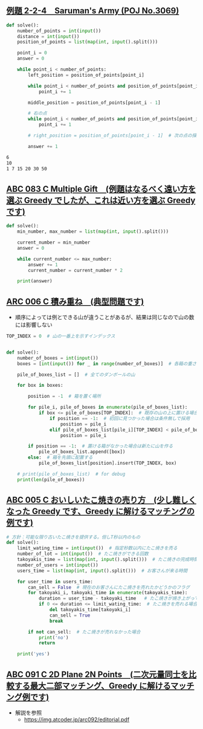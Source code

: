 ## [例題 2\-2\-4　Saruman's Army \(POJ No\.3069\)](https://qiita.com/drken/items/e77685614f3c6bf86f44#%E4%BE%8B%E9%A1%8C-2-2-4sarumans-army-poj-no3069)

``` Python
def solve():
    number_of_points = int(input())
    distance = int(input())
    position_of_points = list(map(int, input().split()))

    point_i = 0
    answer = 0

    while point_i < number_of_points:
        left_position = position_of_points[point_i]

        while point_i < number_of_points and position_of_points[point_i] <= left_position + distance:
            point_i += 1

        middle_position = position_of_points[point_i - 1]

        # 右の点
        while point_i < number_of_points and position_of_points[point_i] <= middle_position + distance:
            point_i += 1

        # right_position = position_of_points[point_i - 1]  # 次の点の探索はright_positionの右の点から始まる

        answer += 1
```

```sh
6
10
1 7 15 20 30 50
```

## [ABC 083 C Multiple Gift　(例題はなるべく遠い方を選ぶ Greedy でしたが、これは近い方を選ぶ Greedy です)](https://atcoder.jp/contests/abc083/tasks/arc088_a)

``` Python
def solve():
    min_number, max_number = list(map(int, input().split()))

    current_number = min_number
    answer = 0

    while current_number <= max_number:
        answer += 1
        current_number = current_number * 2

    print(answer)
```

## [ARC 006 C 積み重ね　(典型問題です)](https://atcoder.jp/contests/arc006/tasks/arc006_3)

- 順序によっては例とできる山が違うことがあるが、結果は同じなので山の数には影響しない

``` Python
TOP_INDEX = 0  # 山の一番上を示すインデックス


def solve():
    number_of_boxes = int(input())
    boxes = [int(input()) for _ in range(number_of_boxes)]  # 各箱の重さリスト

    pile_of_boxes_list = []  # 全てのダンボールの山

    for box in boxes:

        position = -1  # 箱を置く場所

        for pile_i, pile_of_boxes in enumerate(pile_of_boxes_list):
            if box <= pile_of_boxes[TOP_INDEX]:  # 既存の山の上に置ける場合
                if position == -1:  # 初回に見つかった場合は条件無しで採用
                    position = pile_i
                elif pile_of_boxes_list[pile_i][TOP_INDEX] < pile_of_boxes_list[position][TOP_INDEX]:  # 可能な限り軽い箱の上に置く
                    position = pile_i

        if position == -1:  # 置ける箱がなかった場合は新たに山を作る
            pile_of_boxes_list.append([box])
        else:  # 箱を先頭に配置する
            pile_of_boxes_list[position].insert(TOP_INDEX, box)

    # print(pile_of_boxes_list)  # for debug
    print(len(pile_of_boxes))
```

## [ABC 005 C おいしいたこ焼きの売り方　(少し難しくなった Greedy です、Greedy に解けるマッチングの例です)](https://atcoder.jp/contests/abc005/tasks/abc005_3)

``` Python
# 方針：可能な限り古いたこ焼きを提供する。但しT秒以内のもの
def solve():
    limit_wating_time = int(input())  # 指定秒数以内にたこ焼きを売る
    number_of_lot = int(input())  # たこ焼きができる回数
    takoyakis_time = list(map(int, input().split()))  # たこ焼きの完成時間
    number_of_users = int(input())
    users_time = list(map(int, input().split()))  # お客さんが来る時間

    for user_time in users_time:
        can_sell = False  # 現在のお客さんにたこ焼きを売れたかどうかのフラグ
        for takoyaki_i, takoyaki_time in enumerate(takoyakis_time):
            duration = user_time - takoyaki_time   # たこ焼きが焼き上がってからお客が来るまでの経過時間
            if 0 <= duration <= limit_wating_time:  # たこ焼きを売れる場合
                del takoyakis_time[takoyaki_i]
                can_sell = True
                break

        if not can_sell:  # たこ焼きが売れなかった場合
            print('no')
            return

    print('yes')
```

## [ABC 091 C 2D Plane 2N Points　(二次元量同士を比較する最大二部マッチング、Greedy に解けるマッチング例です)](https://atcoder.jp/contests/abc091/tasks/arc092_a)
- 解説を参照
    - https://img.atcoder.jp/arc092/editorial.pdf

    